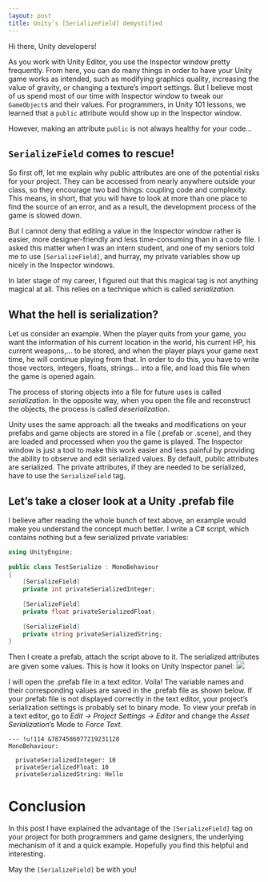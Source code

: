 ```yaml
---
layout: post
title: Unity’s [SerializeField] demystified
---
```


Hi there, Unity developers!

As you work with Unity Editor, you use the Inspector window pretty frequently. From here, you can do many things in order to have your Unity game works as intended, such as modifying graphics quality, increasing the value of gravity, or changing a texture’s import settings. But I believe most of us spend most of our time with Inspector window to tweak our `GameObject`s and their values. For programmers, in Unity 101 lessons, we learned that a `public` attribute would show up in the Inspector window.

However, making an attribute `public` is not always healthy for your code…

## `SerializeField` comes to rescue!
So first off, let me explain why public attributes are one of the potential risks for your project. They can be accessed from nearly anywhere outside your class, so they encourage two bad things: coupling code and complexity. This means, in short, that you will have to look at more than one place to find the source of an error, and as a result, the development process of the game is slowed down.

But I cannot deny that editing a value in the Inspector window rather is easier, more designer-friendly and less time-consuming than in a code file. I asked this matter when I was an intern student, and one of my seniors told me to use `[SerializeField]`, and hurray, my private variables show up nicely in the Inspector windows.

In later stage of my career, I figured out that this magical tag is not anything magical at all. This relies on a technique which is called _serialization_.

## What the hell is serialization?
Let us consider an example. When the player quits from your game, you want the information of his current location in the world, his current HP, his current weapons,… to be stored, and when the player plays your game next time, he will continue playing from that. In order to do this, you have to write those vectors, integers, floats, strings… into a file, and load this file when the game is opened again.

The process of storing objects into a file for future uses is called _serialization_. In the opposite way, when you open the file and reconstruct the objects, the process is called _deserialization_.

Unity uses the same approach: all the tweaks and modifications on your prefabs and game objects are stored in a file (.prefab or .scene), and they are loaded and processed when you the game is played. The Inspector window is just a tool to make this work easier and less painful by providing the ability to observe and edit serialized values. By default, public attributes are serialized. The private attributes, if they are needed to be serialized, have to use the `SerializeField` tag.

## Let’s take a closer look at a Unity .prefab file
I believe after reading the whole bunch of text above, an example would make you understand the concept much better. I write a C# script, which contains nothing but a few serialized private variables:

```csharp
using UnityEngine;
 
public class TestSerialize : MonoBehaviour
{
    [SerializeField]
    private int privateSerializedInteger;
 
    [SerializeField]
    private float privateSerializedFloat;
 
    [SerializeField]
    private string privateSerializedString;
}
```
Then I create a prefab, attach the script above to it. The serialized attributes are given some values. This is how it looks on Unity Inspector panel:
![](https://raw.githubusercontent.com/tongtunggiang/tongtunggiang.github.io/master/images/SF_Editor.png)

I will open the .prefab file in a text editor. Voila! The variable names and their corresponding values are saved in the .prefab file as shown below. If your prefab file is not displayed correctly in the text editor, your project’s serialization settings is probably set to binary mode. To view your prefab in a text editor, go to _Edit -> Project Settings -> Editor_ and change the _Asset Serialization_’s Mode to _Force Text_.
```
--- !u!114 &7874586077219231128
MonoBehaviour:
  
  privateSerializedInteger: 10
  privateSerializedFloat: 10
  privateSerializedString: Hello
```

# Conclusion
In this post I have explained the advantage of the `[SerializeField]` tag on your project for both programmers and game designers, the underlying mechanism of it and a quick example. Hopefully you find this helpful and interesting.

May the `[SerializeField]` be with you!
